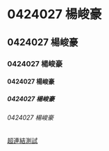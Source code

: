 # 0424027 楊峻豪
## 0424027 楊峻豪
### 0424027 楊峻豪
#### 0424027 楊峻豪
##### 0424027 楊峻豪
###### 0424027 楊峻豪
[超連結測試](http://www.nkfust.edu.tw)
